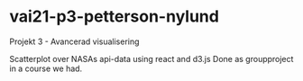 # vai21-p3-petterson-nylund
 Projekt 3 - Avancerad visualisering

Scatterplot over NASAs api-data using react and d3.js
Done as groupproject in a course we had.
